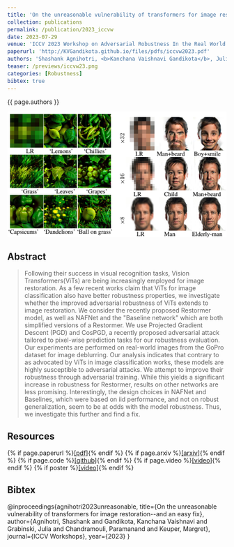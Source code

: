 ```yaml
---
title: 'On the unreasonable vulnerability of transformers for image restoration--and an easy fix'
collection: publications
permalink: /publication/2023_iccvw
date: 2023-07-29
venue: 'ICCV 2023 Workshop on Adversarial Robustness In the Real World'
paperurl: 'http://KVGandikota.github.io/files/pdfs/iccvw2023.pdf'
authors: 'Shashank Agnihotri, <b>Kanchana Vaishnavi Gandikota</b>, Julia Grabinski, Paramanand Chandramouli, Margret Keuper'
teaser: /previews/iccvw23.png
categories: [Robustness]
bibtex: true
---
```


{{ page.authors }}

<img class="pub_teaser" src="../images/previews/aihci.png" alt="Teaser Image" title="teaser" />

## Abstract

>  Following their success in visual recognition tasks, Vision Transformers(ViTs) are being increasingly employed for image restoration. As a few recent works claim that ViTs for image classification also have better robustness properties, we investigate whether the improved adversarial robustness of ViTs extends to image restoration. We consider the recently proposed Restormer model, as well as NAFNet and the "Baseline network" which are both simplified versions of a Restormer. We use Projected Gradient Descent (PGD) and CosPGD, a recently proposed adversarial attack tailored to pixel-wise prediction tasks for our robustness evaluation. Our experiments are performed on real-world images from the GoPro dataset for image deblurring. Our analysis indicates that contrary to as advocated by ViTs in image classification works, these models are highly susceptible to adversarial attacks. We attempt to improve their robustness through adversarial training. While this yields a significant increase in robustness for Restormer, results on other networks are less promising. Interestingly, the design choices in NAFNet and Baselines, which were based on iid performance, and not on robust generalization, seem to be at odds with the model robustness. Thus, we investigate this further and find a fix. 
## Resources

{% if page.paperurl %}<a href=" {{ page.paperurl }} ">[pdf]</a>{% endif %} {% if page.arxiv %}<a href=" {{ page.arxiv }} ">[arxiv]</a>{% endif %} {% if page.code %}<a href=" {{ page.code }} ">[github]</a>{% endif %} {% if page.video %}<a href=" {{ page.video }} ">[video]</a>{% endif %} {% if poster %}<a href=" {{ page.poster }} ">[video]</a>{% endif %}

## Bibtex

@inproceedings{agnihotri2023unreasonable,
  title={On the unreasonable vulnerability of transformers for image restoration--and an easy fix},
  author={Agnihotri, Shashank and Gandikota, Kanchana Vaishnavi and Grabinski, Julia and Chandramouli, Paramanand and Keuper, Margret},
  journal={ICCV Workshops},
  year={2023}
}
